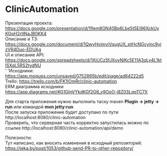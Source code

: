 # ClinicAutomation

Презентация проекта: https://docs.google.com/presentation/d/1flem8GN40Bp6Lbe5t5Ei96XckUyKGpH2rtlNaJB0KK4 <br>
Описание и ТЗ: https://docs.google.com/document/d/1QwyHvimviVqugUX_ptHcNGcyinc9yjzVR4Duo-EDUAg <br>
UI и описание API: https://docs.google.com/spreadsheets/d/1XiUCz5fJXuyNlKc5E11A3qLy4L1ktISXqL5RS2tydNU <br>
'    'Исходники: https://app.moqups.com/unsaved/0752895b/edit/page/ad64222d5<br>
Trello: https://trello.com/b/FK1lOmRr/clinic-automation <br>
ERM диаграмма исходники https://app.diagrams.net/#G1GInVYkdKGf2G6_v9OoO-j8Z03LqqTC7X <br>

Для старта приложения нужно выполнить таску maven <b>Plugin -> jetty -> run</b> или командой <b>mvn jetty:run</b> <br>
После запуска приложение будет доступано по пути http://localhost:8080/clinic-automation <br>
Проверить, что серверная часть корректно запустилась можно по ссылке http://localhost:8080/clinic-automation/api/demo <br>


Полезности:<br>
Тут написано, как вносить изменения в исходный репозиторий: <br>
https://jeka.by/post/1053/github-send-PR-to-other-repository/
